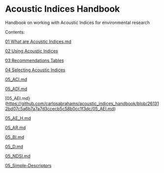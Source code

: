 # Acoustic Indices Handbook
Handbook on working with Acoustic Indices for environmental research

Contents:

[01 What are Acoustic Indices.md](https://github.com/carlosabrahams/acoustic_indices_handbook/blob/6b3d7a402e88db0e81df60b3502a39f8652ea4f8/01_What_are_AIs.md)

[02 Using Acoustic Indices](https://github.com/carlosabrahams/acoustic_indices_handbook/blob/6b3d7a402e88db0e81df60b3502a39f8652ea4f8/02_Using_AIs.md)

[03 Recommendations Tables](https://github.com/carlosabrahams/acoustic_indices_handbook/blob/3f06c0d1cfa0b8679b86b2bfaa1dcfb88085b062/03_Recommendations_Tables.md)

[04 Selecting Acoustic Indices](https://github.com/carlosabrahams/acoustic_indices_handbook/blob/3f06c0d1cfa0b8679b86b2bfaa1dcfb88085b062/04_Selecting_AIs.md)

[05_ACI.md](https://github.com/carlosabrahams/acoustic_indices_handbook/blob/3f06c0d1cfa0b8679b86b2bfaa1dcfb88085b062/05_ACI.md)

[05_ADI.md](https://github.com/carlosabrahams/acoustic_indices_handbook/blob/261312bd07c5a6b7a7a7d3ccecb5c58b0cc1f3dc/05_ADI.md)

[05_AEI.md}(https://github.com/carlosabrahams/acoustic_indices_handbook/blob/261312bd07c5a6b7a7a7d3ccecb5c58b0cc1f3dc/05_AEI.md)

[05_AE_H.md](https://github.com/carlosabrahams/acoustic_indices_handbook/blob/261312bd07c5a6b7a7a7d3ccecb5c58b0cc1f3dc/05_AE_H.md)

[05_AR.md](https://github.com/carlosabrahams/acoustic_indices_handbook/blob/261312bd07c5a6b7a7a7d3ccecb5c58b0cc1f3dc/05_AR.md)

[05_BI.md](https://github.com/carlosabrahams/acoustic_indices_handbook/blob/261312bd07c5a6b7a7a7d3ccecb5c58b0cc1f3dc/05_BI.md)

[05_D.md](https://github.com/carlosabrahams/acoustic_indices_handbook/blob/261312bd07c5a6b7a7a7d3ccecb5c58b0cc1f3dc/05_D.md)

[05_NDSI.md](https://github.com/carlosabrahams/acoustic_indices_handbook/blob/261312bd07c5a6b7a7a7d3ccecb5c58b0cc1f3dc/05_NDSI.md)

[05_Simple-Descriptors](https://github.com/carlosabrahams/acoustic_indices_handbook/blob/261312bd07c5a6b7a7a7d3ccecb5c58b0cc1f3dc/05_xSimple.md)



